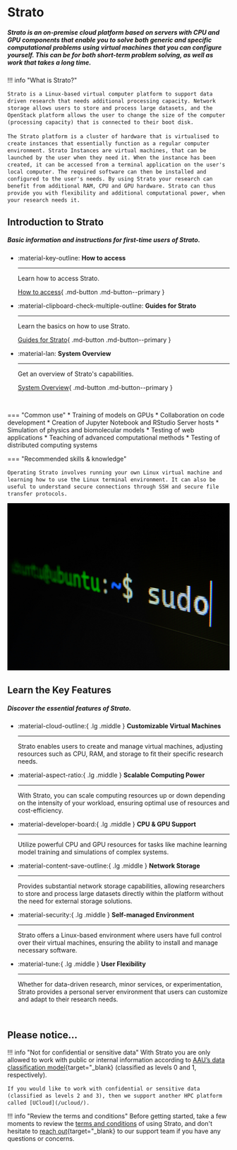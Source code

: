 # Strato

##### Strato is an on-premise cloud platform based on servers with CPU and GPU components that enable you to solve both generic and specific computational problems using virtual machines that you can configure yourself. This can be for both short-term problem solving, as well as work that takes a long time.

!!! info "What is Strato?"

    Strato is a Linux-based virtual computer platform to support data driven research that needs additional processing capacity. Network storage allows users to store and process large datasets, and the OpenStack platform allows the user to change the size of the computer (processing capacity) that is connected to their boot disk.

    The Strato platform is a cluster of hardware that is virtualised to create instances that essentially function as a regular computer environment. Strato Instances are virtual machines, that can be launched by the user when they need it. When the instance has been created, it can be accessed from a terminal application on the user's local computer. The required software can then be installed and configured to the user's needs. By using Strato your research can benefit from additional RAM, CPU and GPU hardware. Strato can thus provide you with flexibility and additional computational power, when your research needs it.

## Introduction to Strato

##### Basic information and instructions for first-time users of Strato.

<div class="grid cards grid-three grid-button-bottom" markdown>

<!--
Icons can be searched and found here:
https://squidfunk.github.io/mkdocs-material/reference/icons-emojis/ (best, is to use the ones starting with material)
-->

- :material-key-outline: __How to access__ 

    ---

    Learn how to access Strato.
  
    [How to access](/strato/how-to-access/){ .md-button .md-button--primary }

- :material-clipboard-check-multiple-outline: __Guides for Strato__ 

    ---

    Learn the basics on how to use Strato.

    [Guides for Strato](/strato/getting-started/before-you-begin/){ .md-button .md-button--primary }

- :material-lan: __System Overview__ 

    ---

    Get an overview of Strato's capabilities.

    [System Overview](/strato/system-overview/){ .md-button .md-button--primary }

</div>


<br> <!-- Just a little break -->

<div class="grid" markdown>

=== "Common use"
    * Training of models on GPUs
    * Collaboration on code development
    * Creation of Jupyter Notebook and RStudio Server hosts
    * Simulation of physics and biomolecular models
    * Testing of web applications
    * Teaching of advanced computational methods
    * Testing of distributed computing systems

=== "Recommended skills & knowledge"

    Operating Strato involves running your own Linux virtual machine and learning how to use the Linux terminal environment. It can also be useful to understand secure connections through SSH and secure file transfer protocols.


![Image title](/assets/img/strato_hero.jpg)

</div>

## Learn the Key Features

##### Discover the essential features of Strato.


<div class="grid cards grid-three" markdown>

<!--
Icons can be searched and found here:
https://squidfunk.github.io/mkdocs-material/reference/icons-emojis/ (best, is to use the ones starting with material)
-->

-   :material-cloud-outline:{ .lg .middle } __Customizable Virtual Machines__

    ---
    
    Strato enables users to create and manage virtual machines, adjusting resources such as CPU, RAM, and storage to fit their specific research needs.

-   :material-aspect-ratio:{ .lg .middle } __Scalable Computing Power__

    ---
    
    With Strato, you can scale computing resources up or down depending on the intensity of your workload, ensuring optimal use of resources and cost-efficiency.

-   :material-developer-board:{ .lg .middle } __CPU & GPU Support__

    ---
    
    Utilize powerful CPU and GPU resources for tasks like machine learning model training and simulations of complex systems.

-   :material-content-save-outline:{ .lg .middle } __Network Storage__

    ---
    
    Provides substantial network storage capabilities, allowing researchers to store and process large datasets directly within the platform without the need for external storage solutions.

-   :material-security:{ .lg .middle } __Self-managed Environment__

    ---
    
    Strato offers a Linux-based environment where users have full control over their virtual machines, ensuring the ability to install and manage necessary software.

-   :material-tune:{ .lg .middle } __User Flexibility__

    ---
    
    Whether for data-driven research, minor services, or experimentation, Strato provides a personal server environment that users can customize and adapt to their research needs.

</div>

<br> <!-- Just a little break -->

## Please notice...

!!! info "Not for confidential or sensitive data"
    With Strato you are only allowed to work with public or internal information according to [AAU’s data classification model](https://www.security.aau.dk/data-classification){target="_blank} (classified as levels 0 and 1, respectively).

    If you would like to work with confidential or sensitive data (classified as levels 2 and 3), then we support another HPC platform called [UCloud](/ucloud/).

!!! info "Review the terms and conditions"
    Before getting started, take a few moments to review the [terms and conditions](/strato/terms-and-conditions/) of using Strato, and don't hesitate to [reach out](https://serviceportal.aau.dk/serviceportal?id=emp_taxonomy_topic&topic_id=82a253e8838fc21053711d447daad328){target="_blank} to our support team if you have any questions or concerns.